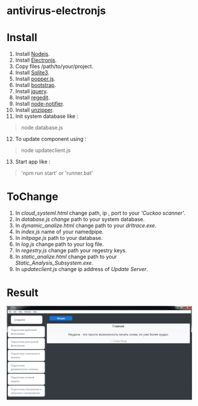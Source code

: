 # antivirus-electronjs

# Install

1. Install [Nodejs](https://nodejs.org/en/download/).
2. Install [Electronjs](https://www.electronjs.org/docs/tutorial/installation).
3. Copy files /path/to/your/project.
4. Install [Sqlite3](https://www.npmjs.com/package/sqlite3).
5. Install [popper.js](https://www.npmjs.com/package/popper.js).
6. Install [bootstrap](https://www.npmjs.com/package/bootstrap).
7. Install [jquery](https://www.npmjs.com/package/jquery).
8. Install [regedit](https://www.npmjs.com/package/regedit).
9. Install [node-notifier](https://www.npmjs.com/package/node-notifier).
10. Install [unzipper](https://www.npmjs.com/package/unzipper).
11. Init system database like : 

> node database.js

12. To update component using :

> node updateclient.js

13. Start app like :

> 'npm run start' or 'runner.bat'

# ToChange

1. In *cloud_systeml.html* change path, ip , port to your *'Cuckoo scanner'*. 
2. In *database.js change* path to your system database.
3. In *dynamic_analize.html* change path to your *drltrace.exe*.
4. In *index.js* name of your namedpipe.
5. In *initpage.js* path to your database.
6. In *log.js* change path to your log file.
7. In *regestry.js* change path your regestry keys.
8. In *static_analize.html* change path to your *Static_Analysis_Subsystem.exe*.
9. In *updateclient.js* change ip address of *Update Server*. 

# Result

![Start page](example.png)
